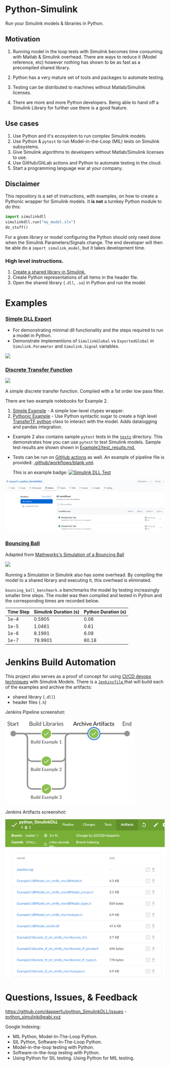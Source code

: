 # Python-Simulink

Run your Simulink models & libraries in Python.

## Motivation

1. Running model in the loop tests with Simulink becomes time consuming with Matlab & Simulink overhead. There are ways to reduce it (Model reference, etc) however nothing has shown to be as fast as a precompiled shared library.

2. Python has a very mature set of tools and packages to automate testing.

3. Testing can be distributed to machines without Matlab/Simulink licenses.

4. There are more and more Python developers. Being able to hand off a Simulink Library for further use there is a good feature.

## Use cases

1. Use Python and it's ecosystem to run complex Simulink models.
2. Use Python & `pytest` to run Model-in-the-Loop (MIL) tests on Simulink subsystems.
3. Give Simulink algorithms to developers without Matlab/Simulink licenses to use.
4. Use GitHub/GitLab actions and Python to automate testing in the cloud.
5. Start a programming language war at your company.

##  Disclaimer

This repository is a set of instructions, with examples, on how to create a Pythonic wrapper for Simulink models. It **is not** a turnkey Python module to do this:

```python
import simulinkdll
simulinkdll.run("my_model.slx")
do_stuff()
```

For a given library or model configuring the Python should only need done when the Simulink Parameters/Signals change. The end developer will then be able do a `import simulink_model`, but it takes development time.

### High level instructions.

1. [Create a shared library in Simulink.](https://www.mathworks.com/help/ecoder/ug/creating-and-using-host-based-shared-libraries.html)
2. Create Python representations of all items in the header file.
3. Open the shared library (`.dll`, `.so`) in Python and run the model.

# Examples

### [Simple DLL Export](https://nbviewer.jupyter.org/github/dapperfu/python_SimulinkDLL/blob/master/Example1/dllModel.ipynb)

- For demonstrating minimal dll functionality and the steps required to run a model in Python.
- Demonstrate implementions of `SimulinkGlobal` vs  `ExportedGlobal` in `Simulink.Parameter` and `Simulink.Signal` variables.

![](Example1/dllModel.png)

### [Discrete Transfer Function](https://nbviewer.jupyter.org/github/dapperfu/python_SimulinkDLL/blob/master/Example2/discrete_tf-python_class.ipynb)

![](Example2/discrete_tf.png)

A simple discrete transfer function. Compiled with a 1st order low pass filter.

There are two example notebooks for Example 2.

1. [Simple Example](https://nbviewer.jupyter.org/github/dapperfu/python_SimulinkDLL/blob/master/Example2/discrete_tf.ipynb) - A simple low-level ctypes wrapper.
2. [Pythonic Example](https://nbviewer.jupyter.org/github/dapperfu/python_SimulinkDLL/blob/master/Example2/discrete_tf-python_class.ipynb) - Use Python syntactic sugar to create a high level [TransferTF python](https://github.com/dapperfu/python_SimulinkDLL/blob/master/Example2/discretetf.py) class to interact with the model. Adds datalogging and pandas integration.

- Example 2 also contains sample `pytest` tests in the [`tests`](https://github.com/dapperfu/python_SimulinkDLL/tree/master/Example2/tests) directory. This demonstrates how you can use `pytest` to test Simulink models. Sample test results are shown shown in [Example2/test_results.md.](https://github.com/dapperfu/python_SimulinkDLL/blob/master/Example2/test_results.md)

- Tests can be run on [GitHub actions](https://github.com/features/actions) as well. An example of pipeline file is provided: [.github/workflows/blank.yml](https://github.com/dapperfu/python_SimulinkDLL/blob/master/.github/workflows/blank.yml).

  This is an example badge: [![Simulink DLL Test](https://github.com/dapperfu/python_SimulinkDLL/actions/workflows/blank.yml/badge.svg)](https://github.com/dapperfu/python_SimulinkDLL/actions/workflows/blank.yml)

![](GitHub_Actions.png)

### [Bouncing Ball](https://nbviewer.jupyter.org/github/dapperfu/python_SimulinkDLL/blob/master/Example3/bouncing_ball.ipynb)

Adapted from [Mathworks's Simulation of a Bouncing Ball](https://www.mathworks.com/help/simulink/slref/simulation-of-a-bouncing-ball.html)

![](Example3/bouncing_ball.png)

Running a Simulation in Simulink also has some overhead. By compiling the model to a shared library and executing it, this overhead is eliminated.

`bouncing_ball_benchmark.m` benchmarks the model by testing increasingly smaller time steps. The model was then compiled and tested in Python and the corresponding times are recorded below.

| Time Step | Simulink Duration (s) | Python Duration (s) |
| --------- | --------------------- | ------------------- |
| 1e-4      | 0.5905                | 0.06                |
| 1e-5      | 1.0461                | 0.61                |
| 1e-6      | 8.1991                | 6.08                |
| 1e-7      | 78.9901               | 60.18               |

# Jenkins Build Automation

This project also serves as a proof of concept for using [CI/CD devops techniques](https://www.atlassian.com/continuous-delivery/principles/continuous-integration-vs-delivery-vs-deployment) with Simulink Models. There is a [`Jenkinsfile` ](Jenkinsfile) that will build each of the examples and archive the artifacts:

- shared library (`.dll`)
- header files (`.h`)

Jenkins Pipeline screenshot:

![Jenkins pipeline screenshot](jenkins_pipeline.png)

Jenkins Artifacts screenshot:

![Jenkins artifacts](jenkins_artifacts.png)

# Questions, Issues, & Feedback

https://github.com/dapperfu/python_SimulinkDLL/issues - [python_simulink@eabi.xyz](mailto:python_simulink@eabi.xyz)

Google Indexing:

- MIL Python, Model-In-The-Loop Python.
- SIL Python, Software-In-The-Loop Python.
- Model-in-the-loop testing with Python.
- Software-in-the-loop testing with Python.
- Using Python for SIL testing. Using Python for MIL testing.
